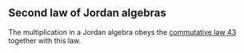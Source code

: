 ## Second law of Jordan algebras

The multiplication in a Jordan algebra obeys the [commutative law 43](https://teorth.github.io/equational_theories/implications/?43) together with this law.
